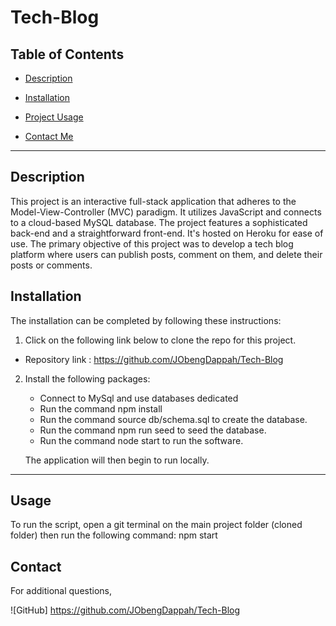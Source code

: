 # Tech-Blog

## Table of Contents

- [Description](#description)

- [Installation](#installation)

- [Project Usage](#usage)

- [Contact Me](#contact)

***

## Description

This project is an interactive full-stack application that adheres to the Model-View-Controller (MVC) paradigm. It utilizes JavaScript and connects to a cloud-based MySQL database. The project features a sophisticated back-end and a straightforward front-end. It's hosted on Heroku for ease of use. The primary objective of this project was to develop a tech blog platform where users can publish posts, comment on them, and delete their posts or comments.

## Installation

The installation can be completed by following these instructions:

1. Click on the following link below to clone the repo for this project.

- Repository link : <https://github.com/JObengDappah/Tech-Blog>

2. Install the following packages:
    - Connect to MySql and use databases dedicated
    - Run the command npm install  
    - Run the command source db/schema.sql to create the database.
    - Run the command npm run seed to seed the database.
    - Run the command node start to run the software.

    The application will then begin to run locally.

***

## Usage  

To run the script, open a git terminal on the main project folder (cloned folder) then run the following command: npm start

## Contact

For additional questions,

![GitHub]
 <https://github.com/JObengDappah/Tech-Blog>
